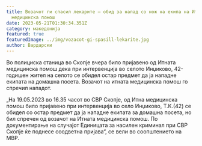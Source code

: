 ```yaml
---
title: Возачот ги спасил лекарите – обид за напад со нож на екипа на Итна
  медицинска помош
date: 2023-05-21T01:30:34.351Z
category: македонија
featured: true
featuredImage: ../img/vozacot-gi-spasill-lekarite.jpg
author: Вардарски
---
```

<!--StartFragment-->

Во полициска станица во Скопје вчера било пријавено од Итната медицинска помош дека при интервенција во селото Инџиково, 42-годишен жител на селото се обидел остар предмет да ја нападне екипата на домашна посета. Возачот на итната медицинска помош го спречил нападот.

<!--EndFragment-->

<!--StartFragment-->

„На 19.05.2023 во 16.35 часот во СВР Скопје, од Итна медицинска помош било пријавено при интервенција во село Инџиково, Т.К.(42) се обидел со остар предмет да ја нападне екипата за домашна посета, но бил спречен од возачот на Итната медицинска помош. По документирање на случајот Единицата за насилен криминал при СВР Скопје ќе поднесе соодветна пријава“, се вели во соопштението на МВР.



<!--EndFragment-->